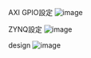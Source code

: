 

AXI GPIO設定
![image](https://github.com/user-attachments/assets/cf2733da-46a6-4668-bbcb-1f3d791d0888)

ZYNQ設定
![image](https://github.com/user-attachments/assets/77c16ed1-e9dc-4b68-9d22-223a13bf2943)



design
![image](https://github.com/user-attachments/assets/230c0117-2c2e-4ced-b7a9-fc1166440759)

